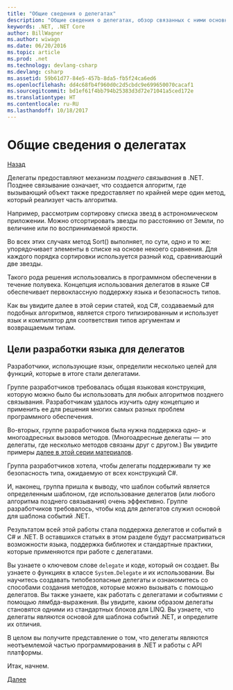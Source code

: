 ```yaml
---
title: "Общие сведения о делегатах"
description: "Общие сведения о делегатах, обзор связанных с ними основных понятий и обсуждение целей разработки языка для делегатов."
keywords: .NET, .NET Core
author: BillWagner
ms.author: wiwagn
ms.date: 06/20/2016
ms.topic: article
ms.prod: .net
ms.technology: devlang-csharp
ms.devlang: csharp
ms.assetid: 59b61d77-84e5-457b-8da5-fb5f24ca6ed6
ms.openlocfilehash: dd4c68fb4f960d0c2d5cbdc9e699650070cacaf1
ms.sourcegitcommit: bd1ef61f4bb794b25383d3d72e71041a5ced172e
ms.translationtype: HT
ms.contentlocale: ru-RU
ms.lasthandoff: 10/18/2017
---
```

# <a name="introduction-to-delegates"></a>Общие сведения о делегатах

[Назад](delegates-events.md)

Делегаты предоставляют механизм *позднего связывания* в .NET. Позднее связывание означает, что создается алгоритм, где вызывающий объект также предоставляет по крайней мере один метод, который реализует часть алгоритма.

Например, рассмотрим сортировку списка звезд в астрономическом приложении.
Можно отсортировать звезды по расстоянию от Земли, по величине или по воспринимаемой яркости.

Во всех этих случаях метод Sort() выполняет, по сути, одно и то же: упорядочивает элементы в списке на основе некоего сравнения. Для каждого порядка сортировки используется разный код, сравнивающий две звезды.

Такого рода решения использовались в программном обеспечении в течение полувека.
Концепция использования делегатов в языке C# обеспечивает первоклассную поддержку языка и безопасность типов.

Как вы увидите далее в этой серии статей, код C#, создаваемый для подобных алгоритмов, является строго типизированным и использует язык и компилятор для соответствия типов аргументам и возвращаемым типам.

## <a name="language-design-goals-for-delegates"></a>Цели разработки языка для делегатов

Разработчики, использующие язык, определили несколько целей для функций, которые в итоге стали делегатами.

Группе разработчиков требовалась общая языковая конструкция, которую можно было бы использовать для любых алгоритмов позднего связывания. Разработчикам удалось изучить одну концепцию и применить ее для решения многих самых разных проблем программного обеспечения.

Во-вторых, группе разработчиков была нужна поддержка одно- и многоадресных вызовов методов. (Многоадресные делегаты — это делегаты, где несколько методов связаны друг с другом.) Вы увидите примеры [далее в этой серии материалов](delegate-class.md). 

Группа разработчиков хотела, чтобы делегаты поддерживали ту же безопасность типа, ожидаемую от всех конструкций C#. 

И, наконец, группа пришла к выводу, что шаблон событий является определенным шаблоном, где использование делегатов (или любого алгоритма позднего связывания) очень эффективно. Группе разработчиков требовалось, чтобы код для делегатов служил основой для шаблона событий .NET.

Результатом всей этой работы стала поддержка делегатов и событий в C# и .NET. В оставшихся статьях в этом разделе будут рассматриваться возможности языка, поддержка библиотек и стандартные практики, которые применяются при работе с делегатами.

Вы узнаете о ключевом слове `delegate` и коде, который он создает. Вы узнаете о функциях в классе `System.Delegate` и их использовании. Вы научитесь создавать типобезопасные делегаты и ознакомитесь со способами создания методов, которые можно вызывать с помощью делегатов. Вы также узнаете, как работать с делегатами и событиями с помощью лямбда-выражения. Вы увидите, каким образом делегаты становятся одними из стандартных блоков для LINQ. Вы узнаете, что делегаты являются основой для шаблона событий .NET, и определите их отличия.

В целом вы получите представление о том, что делегаты являются неотъемлемой частью программирования в .NET и работы с API платформы.

Итак, начнем.

[Далее](delegate-class.md)
